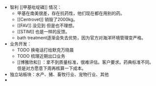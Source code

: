- 智利 [[甲基吡啶磷]] 情况：
	- 甲基在南美很差，存在抗药性，他们现在都在用别的药。
	- [[Centrovet]] 销毁了2000kg。
	- [[FAV]] 没见到 但是也不理想。
	- [[STIM]] 也是一样的反馈。
	- bath treatment逐渐会失去优势，因为官方对海洋环境管理变严格。
- 业务开发：
	- TODO  换电话打给默克万晓晨
	- TODO 梳理近期出口业务
	- [[博雅欣和]] ：拿不到质量标准，很难评估。客户要求。药典标准不同。但是对方愿意下周再核算一下成本。
- 独立站板块：水产、猪、畜牧行业、宠物行业、其他
-